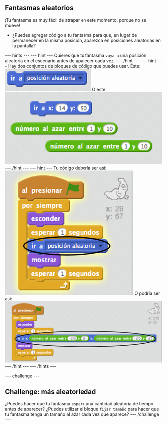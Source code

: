 ## Fantasmas aleatorios

¡Tu fantasma es muy fácil de atrapar en este momento, porque no se mueve!

+ ¿Puedes agregar código a tu fantasma para que, en lugar de permanecer en la misma posición, aparezca en posiciones aleatorias en la pantalla?

\--- hints \--- \--- hint \--- Quieres que tu fantasma `vaya a` una posición aleatoria en el escenario antes de aparecer cada vez. \--- /hint \--- \--- hint \--- Hay dos conjuntos de bloques de código que puedes usar. Éste: ![screenshot](images/ghost-random-blocks-1.png) O éste: ![screenshot](images/ghost-random-blocks-2.png) \--- /hint \--- \--- hint \--- Tu código debería ser así: ![screenshot](images/ghost-random-code-1.png) O podría ser así: ![screenshot](images/ghost-random-code-2.png) \--- /hint \--- \--- /hints \---

\--- challenge \---

## Challenge: más aleatoriedad

¿Puedes hacer que tu fantasma ` espere ` una cantidad aleatoria de tiempo antes de aparecer? ¿Puedes utilizar el bloque `fijar tamaño` para hacer que tu fantasma tenga un tamaño al azar cada vez que aparece? \--- /challenge \---